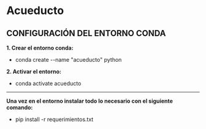 # Acueducto

## CONFIGURACIÓN DEL ENTORNO CONDA

**1. Crear el entorno conda:**
- conda create --name "acueducto" python

**2. Activar el entorno:**
- conda activate acueducto 
---
**Una vez en el entorno instalar todo lo necesario con el siguiente comando:**
- pip install -r requerimientos.txt
